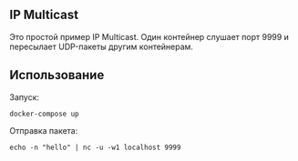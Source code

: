 ## IP Multicast
Это простой пример IP Multicast. Один контейнер слушает порт 9999 и пересылает UDP-пакеты другим контейнерам.

## Использование
Запуск:
```
docker-compose up
```
Отправка пакета:
```
echo -n "hello" | nc -u -w1 localhost 9999
```
